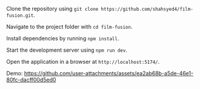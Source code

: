Clone the repository using `git clone https://github.com/shahsyed4/film-fusion.git`.  

Navigate to the project folder with `cd film-fusion`.  

Install dependencies by running `npm install`.  

Start the development server using `npm run dev`.  

Open the application in a browser at `http://localhost:5174/`.

Demo: https://github.com/user-attachments/assets/ea2ab68b-a5de-46e1-80fc-dacff00d5ed0
